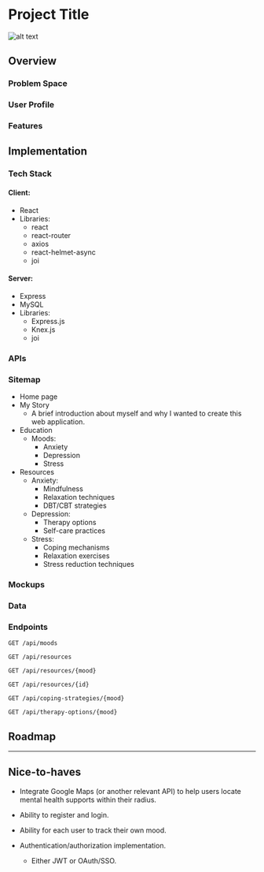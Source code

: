 # Project Title

![alt text](assets/images/capstone-project-banner.png)


## Overview

### Problem Space

### User Profile

### Features

## Implementation

### Tech Stack

#### Client:

- React
- Libraries:
    - react
    - react-router
    - axios
    - react-helmet-async
    - joi

#### Server:

- Express
- MySQL
- Libraries:
    - Express.js
    - Knex.js
    - joi

### APIs

### Sitemap

- Home page
- My Story
    - A brief introduction about myself and why I wanted to create this web application.
- Education
    - Moods:
        - Anxiety
        - Depression
        - Stress
- Resources
    - Anxiety:
        - Mindfulness
        - Relaxation techniques
        - DBT/CBT strategies
    - Depression:
        - Therapy options
        - Self-care practices
    - Stress:
        - Coping mechanisms
        - Relaxation exercises
        - Stress reduction techniques

### Mockups

### Data

### Endpoints

```GET /api/moods```

```GET /api/resources```

```GET /api/resources/{mood}```

```GET /api/resources/{id}```

```GET /api/coping-strategies/{mood}```

```GET /api/therapy-options/{mood}```

## Roadmap

---

## Nice-to-haves

- Integrate Google Maps (or another relevant API) to help users locate mental health supports within their radius.

- Ability to register and login.

- Ability for each user to track their own mood.

- Authentication/authorization implementation.
    - Either JWT or OAuth/SSO.